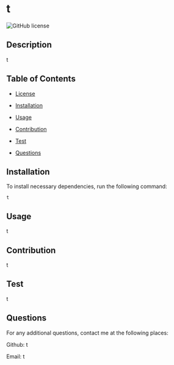 # t

![GitHub license](https://img.shields.io/badge/license-GNU_AGPLv3-blue.svg)

## Description

t

## Table of Contents 


* [License](#license)


* [Installation](#installation)

* [Usage](#usage)

* [Contribution](#contribution)

* [Test](#test)

* [Questions](#questions)

## Installation

To install necessary dependencies, run the following command:

```
t
```

## Usage

t

## Contribution

t

## Test

t

## Questions

For any additional questions, contact me at the following places:

Github: t

Email: t

